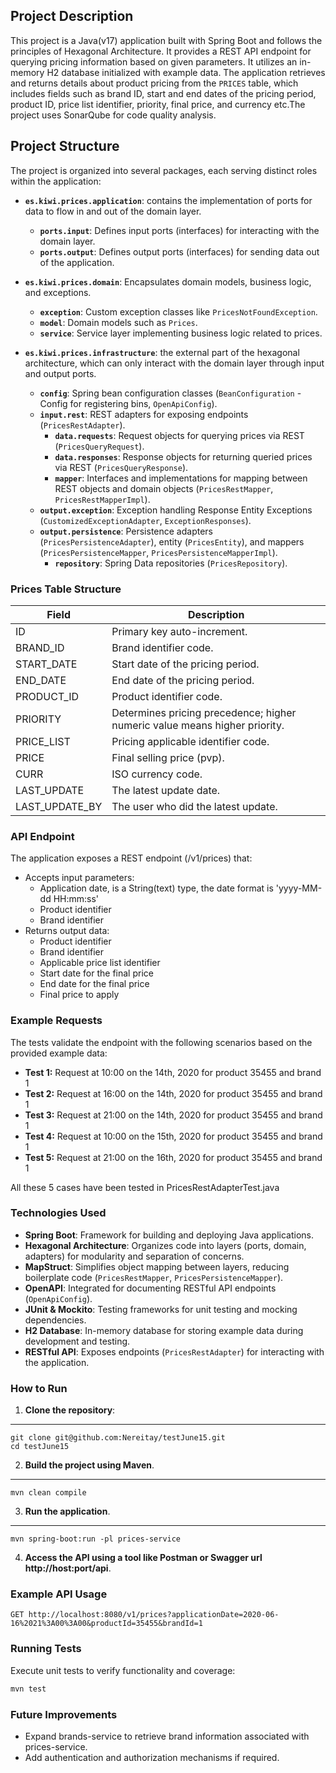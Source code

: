 ## Project Description

This project is a Java(v17) application built with Spring Boot and follows the principles of Hexagonal Architecture. It 
provides a REST 
API endpoint for querying pricing information based on given parameters. It utilizes an in-memory H2 database 
initialized with example data. The application retrieves and returns details about product pricing from the `PRICES` 
table, which includes fields such as brand ID, start and end dates of the pricing period, product ID, price list 
identifier, priority, final price, and currency etc.The project uses SonarQube for code quality analysis.

## Project Structure

The project is organized into several packages, each serving distinct roles within the application:

* **`es.kiwi.prices.application`**: contains the implementation of ports for data to flow in and out of the domain layer.

  * **`ports.input`**: Defines input ports (interfaces) for interacting with the domain layer.
  * **`ports.output`**: Defines output ports (interfaces) for sending data out of the application.
* **`es.kiwi.prices.domain`**: Encapsulates domain models, business logic, and exceptions.

  * **`exception`**: Custom exception classes like `PricesNotFoundException`.
  * **`model`**: Domain models such as `Prices`.
  * **`service`**: Service layer implementing business logic related to prices.
* **`es.kiwi.prices.infrastructure`**: the external part of the hexagonal architecture, which can only interact with the domain layer through input and output ports.

  * **`config`**: Spring bean configuration classes (`BeanConfiguration` - Config for registering bins, `OpenApiConfig`).
  * **`input.rest`**: REST adapters for exposing endpoints (`PricesRestAdapter`).
    * **`data.requests`**: Request objects for querying prices via REST (`PricesQueryRequest`).
    * **`data.responses`**: Response objects for returning queried prices via REST (`PricesQueryResponse`).
    * **`mapper`**: Interfaces and implementations for mapping between REST objects and domain objects (`PricesRestMapper`, `PricesRestMapperImpl`).
  * **`output.exception`**: Exception handling Response Entity Exceptions (`CustomizedExceptionAdapter`, 
    `ExceptionResponses`).
  * **`output.persistence`**: Persistence adapters (`PricesPersistenceAdapter`), entity (`PricesEntity`), and mappers (`PricesPersistenceMapper`, `PricesPersistenceMapperImpl`).
    * **`repository`**: Spring Data repositories (`PricesRepository`).

### Prices Table Structure

| Field          | Description                                                                 |
|----------------|-----------------------------------------------------------------------------|
| ID             | Primary key auto-increment.                                                 |
| BRAND_ID       | Brand identifier code.                                                      |
| START_DATE     | Start date of the pricing period.                                           |
| END_DATE       | End date of the pricing period.                                             |
| PRODUCT_ID     | Product identifier code.                                                    |
| PRIORITY       | Determines pricing precedence; higher numeric value means higher priority.  |
| PRICE_LIST     | Pricing applicable identifier code.                                         |
| PRICE          | Final selling price (pvp).                                                  |
| CURR           | ISO currency code.                                                          |
| LAST_UPDATE    | The latest update date.                                                     |
| LAST_UPDATE_BY | The user who did the latest update.                                         |

### API Endpoint

The application exposes a REST endpoint (/v1/prices) that:
- Accepts input parameters:
    - Application date, is a String(text) type, the date format is 'yyyy-MM-dd HH:mm:ss'
    - Product identifier
    - Brand identifier 
- Returns output data:
    - Product identifier
    - Brand identifier
    - Applicable price list identifier
    - Start date for the final price
    - End date for the final price
    - Final price to apply

### Example Requests

The tests validate the endpoint with the following scenarios based on the provided example data:
- **Test 1:** Request at 10:00 on the 14th, 2020 for product 35455 and brand 1 
- **Test 2:** Request at 16:00 on the 14th, 2020 for product 35455 and brand 1 
- **Test 3:** Request at 21:00 on the 14th, 2020 for product 35455 and brand 1 
- **Test 4:** Request at 10:00 on the 15th, 2020 for product 35455 and brand 1 
- **Test 5:** Request at 21:00 on the 16th, 2020 for product 35455 and brand 1 

All these 5 cases have been tested in PricesRestAdapterTest.java

### Technologies Used

* **Spring Boot**: Framework for building and deploying Java applications.
* **Hexagonal Architecture**: Organizes code into layers (ports, domain, adapters) for modularity and separation of concerns.
* **MapStruct**: Simplifies object mapping between layers, reducing boilerplate code (`PricesRestMapper`, `PricesPersistenceMapper`).
* **OpenAPI**: Integrated for documenting RESTful API endpoints (`OpenApiConfig`).
* **JUnit & Mockito**: Testing frameworks for unit testing and mocking dependencies.
* **H2 Database**: In-memory database for storing example data during development and testing.
* **RESTful API**: Exposes endpoints (`PricesRestAdapter`) for interacting with the application.

### How to Run

1. **Clone the repository**:
****
    git clone git@github.com:Nereitay/testJune15.git
    cd testJune15
2. **Build the project using Maven**.
****
    mvn clean compile
3. **Run the application**.
****
    mvn spring-boot:run -pl prices-service
4. **Access the API using a tool like Postman or Swagger url http://host:port/api**.

### Example API Usage

```http
GET http://localhost:8080/v1/prices?applicationDate=2020-06-16%2021%3A00%3A00&productId=35455&brandId=1
```

### Running Tests

Execute unit tests to verify functionality and coverage:

```bash
mvn test
```

### Future Improvements

- Expand brands-service to retrieve brand information associated with prices-service.
- Add authentication and authorization mechanisms if required.
